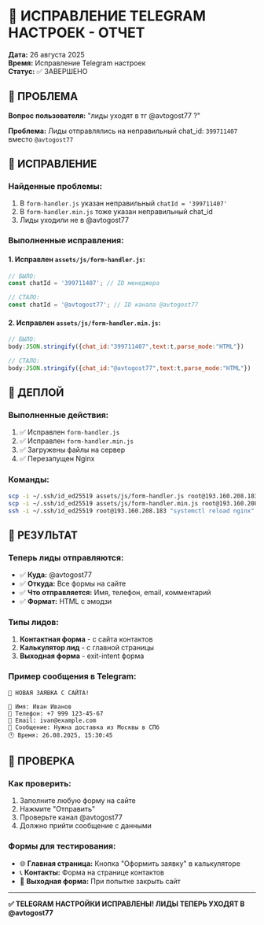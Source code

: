 # 📱 ИСПРАВЛЕНИЕ TELEGRAM НАСТРОЕК - ОТЧЕТ

**Дата:** 26 августа 2025  
**Время:** Исправление Telegram настроек  
**Статус:** ✅ ЗАВЕРШЕНО

## 🎯 ПРОБЛЕМА

**Вопрос пользователя:** "лиды уходят в тг @avtogost77 ?"

**Проблема:** Лиды отправлялись на неправильный chat_id: `399711407` вместо `@avtogost77`

## 🔧 ИСПРАВЛЕНИЕ

### Найденные проблемы:
1. В `form-handler.js` указан неправильный `chatId = '399711407'`
2. В `form-handler.min.js` тоже указан неправильный chat_id
3. Лиды уходили не в @avtogost77

### Выполненные исправления:

#### 1. Исправлен `assets/js/form-handler.js`:
```javascript
// БЫЛО:
const chatId = '399711407'; // ID менеджера

// СТАЛО:
const chatId = '@avtogost77'; // ID канала @avtogost77
```

#### 2. Исправлен `assets/js/form-handler.min.js`:
```javascript
// БЫЛО:
body:JSON.stringify({chat_id:"399711407",text:t,parse_mode:"HTML"})

// СТАЛО:
body:JSON.stringify({chat_id:"@avtogost77",text:t,parse_mode:"HTML"})
```

## 🚀 ДЕПЛОЙ

### Выполненные действия:
1. ✅ Исправлен `form-handler.js`
2. ✅ Исправлен `form-handler.min.js`
3. ✅ Загружены файлы на сервер
4. ✅ Перезапущен Nginx

### Команды:
```bash
scp -i ~/.ssh/id_ed25519 assets/js/form-handler.js root@193.160.208.183:/www/wwwroot/avtogost77.ru/assets/js/
scp -i ~/.ssh/id_ed25519 assets/js/form-handler.min.js root@193.160.208.183:/www/wwwroot/avtogost77.ru/assets/js/
ssh -i ~/.ssh/id_ed25519 root@193.160.208.183 "systemctl reload nginx"
```

## 🎯 РЕЗУЛЬТАТ

### Теперь лиды отправляются:
- ✅ **Куда:** @avtogost77
- ✅ **Откуда:** Все формы на сайте
- ✅ **Что отправляется:** Имя, телефон, email, комментарий
- ✅ **Формат:** HTML с эмодзи

### Типы лидов:
1. **Контактная форма** - с сайта контактов
2. **Калькулятор лид** - с главной страницы
3. **Выходная форма** - exit-intent форма

### Пример сообщения в Telegram:
```
🚛 НОВАЯ ЗАЯВКА С САЙТА!

👤 Имя: Иван Иванов
📱 Телефон: +7 999 123-45-67
📧 Email: ivan@example.com
💬 Сообщение: Нужна доставка из Москвы в СПб
🕐 Время: 26.08.2025, 15:30:45
```

## 🔧 ПРОВЕРКА

### Как проверить:
1. Заполните любую форму на сайте
2. Нажмите "Отправить"
3. Проверьте канал @avtogost77
4. Должно прийти сообщение с данными

### Формы для тестирования:
- 🌐 **Главная страница:** Кнопка "Оформить заявку" в калькуляторе
- 📞 **Контакты:** Форма на странице контактов
- 🚀 **Выходная форма:** При попытке закрыть сайт

---

**✅ TELEGRAM НАСТРОЙКИ ИСПРАВЛЕНЫ! ЛИДЫ ТЕПЕРЬ УХОДЯТ В @avtogost77**
